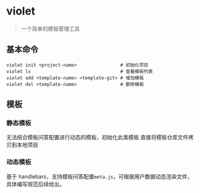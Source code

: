 # violet

> 一个简单的模板管理工具

## 基本命令

```
violet init <project-name>                # 初始化项目
violet ls                                 # 查看模板列表
violet add <template-name> <template-git> # 增加模板
violet del <template-name>                # 删除模板
```

## 模板

### 静态模板

无法结合模板问答配置进行动态的模板，初始化此类模板 直接将模板仓库文件拷贝到本地项目

### 动态模板

基于 handlebars，支持模板问答配置`meta.js`，可根据用户数据动态渲染文件，具体编写规范后续给出。
